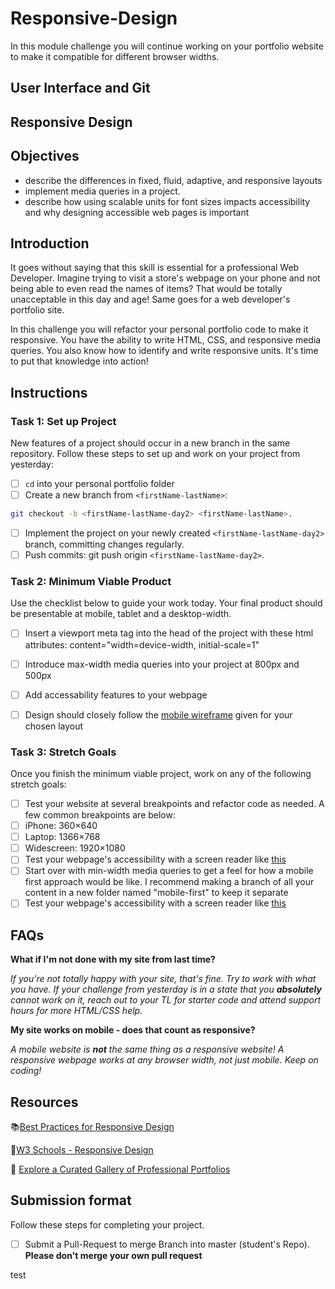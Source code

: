 # Responsive-Design

In this module challenge you will continue working on your portfolio website to make it compatible for different browser widths.

## User Interface and Git

## Responsive Design

## Objectives

- describe the differences in fixed, fluid, adaptive, and responsive layouts
- implement media queries in a project.
- describe how using scalable units for font sizes impacts accessibility and why designing accessible web pages is important

## Introduction

It goes without saying that this skill is essential for a professional Web Developer. Imagine trying to visit a store's webpage on your phone and not being able to even read the names of items? That would be totally unacceptable in this day and age! Same goes for a web developer's portfolio site.

In this challenge you will refactor your personal portfolio code to make it responsive. You have the ability to write HTML, CSS, and responsive media queries. You also know how to identify and write responsive units. It's time to put that knowledge into action!

## Instructions

### Task 1: Set up Project

New features of a project should occur in a new branch in the same repository. Follow these steps to set up and work on your project from yesterday:

- [ ] `cd` into your personal portfolio folder
- [ ] Create a new branch from `<firstName-lastName>`:

```bash
git checkout -b <firstName-lastName-day2> <firstName-lastName>.
```

- [ ] Implement the project on your newly created `<firstName-lastName-day2>` branch, committing changes regularly.
- [ ] Push commits: git push origin `<firstName-lastName-day2>`.

### Task 2: Minimum Viable Product

Use the checklist below to guide your work today. Your final product should be presentable at mobile, tablet and a desktop-width.

- [ ] Insert a viewport meta tag into the head of the project with these html attributes: content="width=device-width, initial-scale=1"
- [ ] Introduce max-width media queries into your project at 800px and 500px
- [ ] Add accessability features to your webpage
- [ ] Design should closely follow the [mobile wireframe](Wireframes/) given for your chosen layout


### Task 3: Stretch Goals

Once you finish the minimum viable project, work on any of the following stretch goals:

- [ ]  Test your website at several breakpoints and refactor code as needed. A few common breakpoints are below:
  - [ ]  iPhone: 360×640
  - [ ]  Laptop: 1366×768
  - [ ]  Widescreen: 1920×1080
- [ ] Test your webpage's accessibility with a screen reader like [this](https://support.google.com/accessibility/answer/7031755?hl=en)
- [ ] Start over with min-width media queries to get a feel for how a mobile first approach would be like. I recommend making a branch of all your content in a new folder named "mobile-first" to keep it separate
- [ ] Test your webpage's accessibility with a screen reader like [this](https://support.google.com/accessibility/answer/7031755?hl=en)

## FAQs

**What if I'm not done with my site from last time?**

*If you're not totally happy with your site, that's fine. Try to work with what you have. If your challenge from yesterday is in a state that you **absolutely** cannot work on it, reach out to your TL for starter code and attend support hours for more HTML/CSS help.*

**My site works on mobile - does that count as responsive?**

*A mobile website is **not** the same thing as a responsive website! A responsive webpage works at any browser width, not just mobile. Keep on coding!*

## Resources

📚[Best Practices for Responsive Design](https://www.browserstack.com/guide/responsive-design-breakpoints)

🤝[W3 Schools - Responsive Design](https://www.w3schools.com/html/html_responsive.asp)

👀 [Explore a Curated Gallery of Professional Portfolios](https://wpamelia.com/portfolio-websites/#webdev)

## Submission format

Follow these steps for completing your project.

- [ ] Submit a Pull-Request to merge <firstName-lastName> Branch into master (student's  Repo). **Please don't merge your own pull request**

test 
